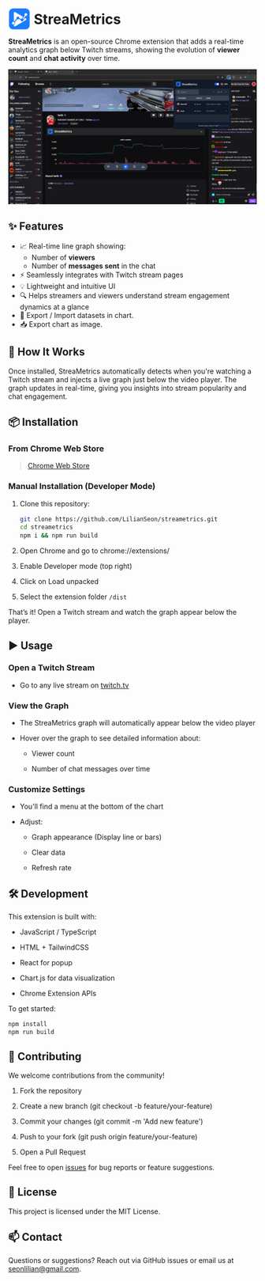 # <img src="src/components/Chart/src/assets/images/logo-transparent.png" alt="Logo" style="margin-bottom: -10px;" width="45"/> StreaMetrics

**StreaMetrics** is an open-source Chrome extension that adds a real-time analytics graph below Twitch streams, showing the evolution of **viewer count** and **chat activity** over time.

<img src="public/images/Capture7.PNG" alt="demo" width="800"/>

## ✨ Features

- 📈 Real-time line graph showing:
  - Number of **viewers**
  - Number of **messages sent** in the chat
- ⚡ Seamlessly integrates with Twitch stream pages
- 💡 Lightweight and intuitive UI
- 🔍 Helps streamers and viewers understand stream engagement dynamics at a glance
- 💾 Export / Import datasets in chart.
- 📥 Export chart as image.

## 🧩 How It Works

Once installed, StreaMetrics automatically detects when you're watching a Twitch stream and injects a live graph just below the video player. The graph updates in real-time, giving you insights into stream popularity and chat engagement.

## 📦 Installation

### From Chrome Web Store

> [Chrome Web Store](https://chromewebstore.google.com/detail/streametrics-%E2%80%93-graphiques/oebogjkjhmaifchplglelphhlefhiico)

### Manual Installation (Developer Mode)

1. Clone this repository:
   ```bash
   git clone https://github.com/LilianSeon/streametrics.git
   cd streametrics
   npm i && npm run build

2. Open Chrome and go to chrome://extensions/

3. Enable Developer mode (top right)

4. Click on Load unpacked

5. Select the extension folder `/dist`

That’s it! Open a Twitch stream and watch the graph appear below the player.

## ▶️ Usage
### Open a Twitch Stream
- Go to any live stream on [twitch.tv](https://www.twitch.tv)

### View the Graph
- The StreaMetrics graph will automatically appear below the video player

- Hover over the graph to see detailed information about:

  - Viewer count

  - Number of chat messages over time

### Customize Settings
- You'll find a menu at the bottom of the chart

- Adjust:

    - Graph appearance (Display line or bars)

    - Clear data

    - Refresh rate

## 🛠️ Development
This extension is built with:

 - JavaScript / TypeScript

 - HTML + TailwindCSS

 - React for popup

 - Chart.js for data visualization

 - Chrome Extension APIs

To get started:

```console
npm install
npm run build
```

## 🤝 Contributing
We welcome contributions from the community!

1. Fork the repository

2. Create a new branch (git checkout -b feature/your-feature)

3. Commit your changes (git commit -m 'Add new feature')

4. Push to your fork (git push origin feature/your-feature)

5. Open a Pull Request

Feel free to open [issues](https://github.com/LilianSeon/extension/issues) for bug reports or feature suggestions.

## 📄 License
This project is licensed under the MIT License.

## 📫 Contact
Questions or suggestions?
Reach out via GitHub issues or email us at seonlilian@gmail.com.
